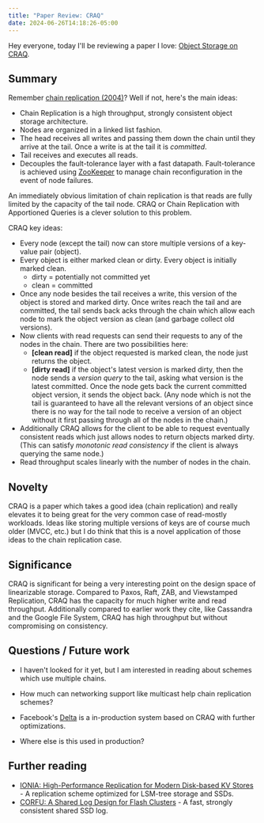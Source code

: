 ```yaml
---
title: "Paper Review: CRAQ"
date: 2024-06-26T14:18:26-05:00
---
```


Hey everyone, today I'll be reviewing a paper I love: [Object Storage on CRAQ](https://www.usenix.org/legacy/event/usenix09/tech/full_papers/terrace/terrace.pdf). 


## Summary

Remember [chain replication (2004)](https://www.usenix.org/legacy/publications/library/proceedings/osdi04/tech/full_papers/renesse/renesse.pdf)? Well if not, here's the main ideas:
* Chain Replication is a high throughput, strongly consistent object storage architecture.
* Nodes are organized in a linked list fashion.
* The head receives all writes and passing them down the chain until they arrive at the tail. Once a write is at the tail it is *committed*.
* Tail receives and executes all reads.
* Decouples the fault-tolerance layer with a fast datapath. Fault-tolerance is achieved using [ZooKeeper](https://www.usenix.org/legacy/event/atc10/tech/full_papers/Hunt.pdf) to manage chain reconfiguration in the event of node failures. 

An immediately obvious limitation of chain replication is that reads are fully limited by the capacity of the tail node. CRAQ or Chain Replication with Apportioned Queries is a clever solution to this problem.

CRAQ key ideas:
* Every node (except the tail) now can store multiple versions of a key-value pair (object).
* Every object is either marked clean or dirty. Every object is initially marked clean.
    * dirty = potentially not committed yet
    * clean = committed
* Once any node besides the tail receives a write, this version of the object is stored and marked dirty. Once writes reach the tail and are committed, the tail sends back acks through the chain which allow each node to mark the object version as clean (and garbage collect old versions).
* Now clients with read requests can send their requests to any of the nodes in the chain. There are two possibilities here:
    * **[clean read]** if the object requested is marked clean, the node just returns the object.
    * **[dirty read]** if the object's latest version is marked dirty, then the node sends a *version query* to the tail, asking what version is the latest committed. Once the node gets back the current committed object version, it sends the object back. (Any node which is not the tail is guaranteed to have all the relevant versions of an object since there is no way for the tail node to receive a version of an object without it first passing through all of the nodes in the chain.)
* Additionally CRAQ allows for the client to be able to request eventually consistent reads which just allows nodes to return objects marked dirty. (This can satisfy *monotonic read consistency* if the client is always querying the same node.)
* Read throughput scales linearly with the number of nodes in the chain.


## Novelty
CRAQ is a paper which takes a good idea (chain replication) and really elevates it to being great for the very common case of read-mostly workloads. Ideas like storing multiple versions of keys are of course much older (MVCC, etc.) but I do think that this is a novel application of those ideas to the chain replication case.

## Significance
CRAQ is significant for being a very interesting point on the design space of linearizable storage. Compared to Paxos, Raft, ZAB, and Viewstamped Replication, CRAQ has the capacity for much higher write and read throughput. Additionally compared to earlier work they cite, like Cassandra and the Google File System, CRAQ has high throughput but without compromising on consistency. 

## Questions / Future work
* I haven't looked for it yet, but I am interested in reading about schemes which use multiple chains.

* How much can networking support like multicast help chain replication schemes?

* Facebook's [Delta](https://engineering.fb.com/2022/05/04/data-infrastructure/delta/) is a in-production system based on CRAQ with further optimizations.

* Where else is this used in production?


## Further reading
* [IONIA: High-Performance Replication for Modern Disk-based KV Stores](https://www.usenix.org/system/files/fast24-xu.pdf) - A replication scheme optimized for LSM-tree storage and SSDs.
* [CORFU: A Shared Log Design for Flash Clusters](https://www.usenix.org/system/files/conference/nsdi12/nsdi12-final30.pdf) - A fast, strongly consistent shared SSD log.